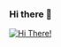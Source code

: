 ### Hi there 👋

<!--
**bharathk005/bharathk005** is a ✨ _special_ ✨ repository because its `README.md` (this file) appears on your GitHub profile.

Here are some ideas to get you started:

- 🔭 I’m currently working on ...
- 🌱 I’m currently learning ...
- 👯 I’m looking to collaborate on ...
- 🤔 I’m looking for help with ...
- 💬 Ask me about ...
- 📫 How to reach me: ...
- 😄 Pronouns: ...
- ⚡ Fun fact: ...
-->

[![Hi There!](https://github-readme-stats.vercel.app/api?username=anuraghazra)](https://github.com/anuraghazra/github-readme-stats)
